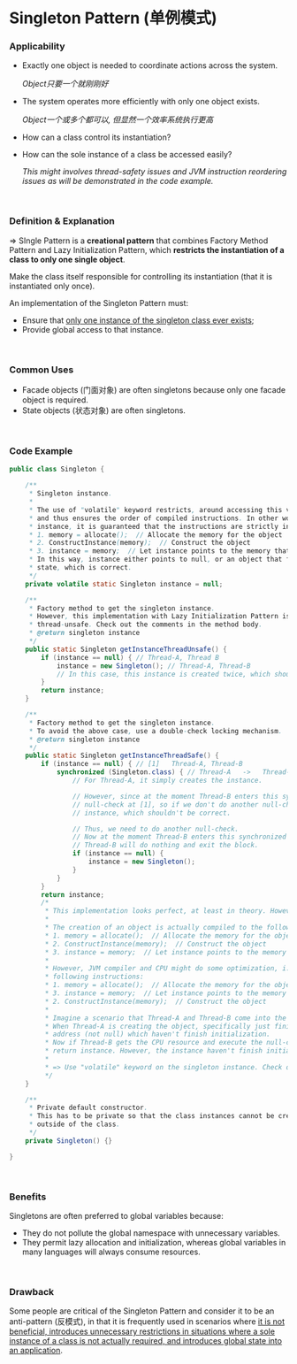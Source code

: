 # Singleton Pattern (单例模式)

### Applicability

* Exactly one object is needed to coordinate actions across the system.

  *Object只要一个就刚刚好*

* The system operates more efficiently with only one object exists.

  *Object一个或多个都可以, 但显然一个效率系统执行更高*

* How can a class control its instantiation?

* How can the sole instance of a class be accessed easily?

  *This might involves thread-safety issues and JVM instruction reordering issues as will be demonstrated in the code example.*

<br>

### Definition & Explanation

=> SIngle Pattern is a **creational pattern** that combines Factory Method Pattern and Lazy Initialization Pattern, which **restricts the instantiation of a class to only one single object**.

Make the class itself responsible for controlling its instantiation (that it is instantiated only once).

An implementation of the Singleton Pattern must:

* Ensure that <u>only one instance of the singleton class ever exists</u>;
* Provide global access to that instance.

<br>

### Common Uses

* Facade objects (门面对象) are often singletons because only one facade object is required.
* State objects (状态对象) are often singletons.

<br>

### Code Example

```java
public class Singleton {

    /**
     * Singleton instance.
     *
     * The use of "volatile" keyword restricts, around accessing this variable, instruction reordering conducted by JVM,
     * and thus ensures the order of compiled instructions. In other words, whenever JVM executes the creation of the
     * instance, it is guaranteed that the instructions are strictly in the following order:
     * 1. memory = allocate();  // Allocate the memory for the object
     * 2. ConstructInstance(memory);  // Construct the object
     * 3. instance = memory;  // Let instance points to the memory that just got allocated
     * In this way, instance either points to null, or an object that finished initialization, but not an intermediate
     * state, which is correct.
     */
    private volatile static Singleton instance = null;

    /**
     * Factory method to get the singleton instance.
     * However, this implementation with Lazy Initialization Pattern is
     * thread-unsafe. Check out the comments in the method body.
     * @return singleton instance
     */
    public static Singleton getInstanceThreadUnsafe() {
        if (instance == null) { // Thread-A, Thread B
            instance = new Singleton(); // Thread-A, Thread-B
            // In this case, this instance is created twice, which shouldn't be correct.
        }
        return instance;
    }

    /**
     * Factory method to get the singleton instance.
     * To avoid the above case, use a double-check locking mechanism.
     * @return singleton instance
     */
    public static Singleton getInstanceThreadSafe() {
        if (instance == null) { // [1]   Thread-A, Thread-B
            synchronized (Singleton.class) { // Thread-A   ->   Thread-B
                // For Thread-A, it simply creates the instance.

                // However, since at the moment Thread-B enters this synchronized block, it has already passed the
                // null-check at [1], so if we don't do another null-check here, Thread-B will again create the
                // instance, which shouldn't be correct.

                // Thus, we need to do another null-check.
                // Now at the moment Thread-B enters this synchronized block, since Thread-A has created the instance,
                // Thread-B will do nothing and exit the block.
                if (instance == null) {
                    instance = new Singleton();
                }
            }
        }
        return instance;
        /*
         * This implementation looks perfect, at least in theory. However, it is practically not.
         *
         * The creation of an object is actually compiled to the following three instructions:
         * 1. memory = allocate();  // Allocate the memory for the object
         * 2. ConstructInstance(memory);  // Construct the object
         * 3. instance = memory;  // Let instance points to the memory that just got allocated
         *
         * However, JVM compiler and CPU might do some optimization, i.e., instruction reordering, resulting in the
         * following instructions:
         * 1. memory = allocate();  // Allocate the memory for the object
         * 3. instance = memory;  // Let instance points to the memory that just got allocated
         * 2. ConstructInstance(memory);  // Construct the object
         *
         * Imagine a scenario that Thread-A and Thread-B come into the methods one by one
         * When Thread-A is creating the object, specifically just finished (3), instance now points to some memory
         * address (not null) which haven't finish initialization.
         * Now if Thread-B gets the CPU resource and execute the null-check, it will be false, and Thread-B will simply
         * return instance. However, the instance haven't finish initialization!
         *
         * => Use "volatile" keyword on the singleton instance. Check out the comments on the singleton instance.
         */
    }

    /**
     * Private default constructor.
     * This has to be private so that the class instances cannot be created\
     * outside of the class.
     */
    private Singleton() {}

}

```

<br>

### Benefits

Singletons are often preferred to global variables because:

* They do not pollute the global namespace with unnecessary variables.
* They permit lazy allocation and initialization, whereas global variables in many languages will always consume resources.

<br>

### Drawback

Some people are critical of the Singleton Pattern and consider it to be an anti-pattern (反模式), in that it is frequently used in scenarios where <u>it is not beneficial, introduces unnecessary restrictions in situations where a sole instance of a class is not actually required, and introduces global state into an application</u>.


